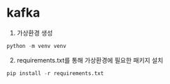 # kafka

1. 가상환경 생성

```python
python -m venv venv
```

2. requirements.txt를 통해 가상환경에 필요한 패키지 설치
```python
pip install -r requirements.txt
```